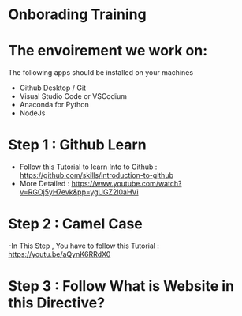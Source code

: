 # Onborading Training

# The envoirement we work on:
The following apps should be installed on your machines
- Github Desktop / Git
- Visual Studio Code or VSCodium
- Anaconda for Python
- NodeJs

# Step 1 :  Github Learn 
  - Follow this Tutorial to learn Into to Github : https://github.com/skills/introduction-to-github
  - More Detailed : https://www.youtube.com/watch?v=RGOj5yH7evk&pp=ygUGZ2l0aHVi
# Step 2 : Camel Case 
  -In This Step , You have to follow this Tutorial : https://youtu.be/aQynK6RRdX0
# Step 3 : Follow What is Website in this Directive?
